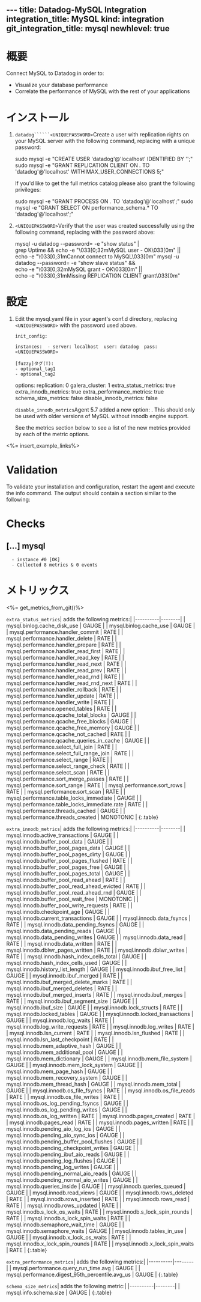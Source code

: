 --- title: Datadog-MySQL Integration integration_title: MySQL kind: integration git_integration_title: mysql
newhlevel: true
---
# 概要

Connect MySQL to Datadog in order to:

  * Visualize your database performance
  * Correlate the performance of MySQL with the rest of your applications

# インストール

1.  ```datadog``````<UNIQUEPASSWORD>```Create a  user with replication rights on your MySQL server with the following command, replacing  with a unique password:

    sudo mysql -e "CREATE USER 'datadog'@'localhost' IDENTIFIED BY '<UNIQUEPASSWORD>';"
sudo mysql -e "GRANT REPLICATION CLIENT ON *.* TO 'datadog'@'localhost' WITH MAX_USER_CONNECTIONS 5;"

    If you'd like to get the full metrics catalog please also grant the following privileges:

    sudo mysql -e "GRANT PROCESS ON *.* TO 'datadog'@'localhost';"
sudo mysql -e "GRANT SELECT ON performance_schema.* TO 'datadog'@'localhost';"

2.  ```<UNIQUEPASSWORD>```Verify that the user was created successfully using the following command, replacing  with the password above:

    mysql -u datadog --password=<UNIQUEPASSWORD> -e "show status" | \
grep Uptime && echo -e "\033[0;32mMySQL user - OK\033[0m" || \
echo -e "\033[0;31mCannot connect to MySQL\033[0m"
mysql -u datadog --password=<UNIQUEPASSWORD> -e "show slave status" && \
echo -e "\033[0;32mMySQL grant - OK\033[0m" || \
echo -e "\033[0;31mMissing REPLICATION CLIENT grant\033[0m"

# 設定

1. Edit the mysql.yaml file in your agent's conf.d directory, replacing ```<UNIQUEPASSWORD>``` with the password used above.

       init_config:

       instances:  - server: localhost  user: datadog  pass: <UNIQUEPASSWORD>

       [fuzzy]タグ(T):
       - optional_tag1
       - optional_tag2
   options:
       replication: 0
       galera_cluster: 1
       extra_status_metrics: true
       extra_innodb_metrics: true
       extra_performance_metrics: true
       schema_size_metrics: false
       disable_innodb_metrics: false

    `disable_innodb_metrics`Agent 5.7 added a new option: . This should only be used with older versions of MySQL without innodb engine support.

    See the metrics section below to see a list of the new metrics provided by each of the metric options.


<%= insert_example_links%>

# Validation

To validate your installation and configuration, restart the agent and execute the info command. The output should contain a section similar to the following:


Checks
======
  [...]
  mysql
  -----
      - instance #0 [OK]
      - Collected 8 metrics & 0 events

# メトリックス

<%= get_metrics_from_git()%>

`extra_status_metrics`| adds the following metrics:| |----------|--------| | mysql.binlog.cache_disk_use | GAUGE | | mysql.binlog.cache_use | GAUGE | | mysql.performance.handler_commit | RATE | | mysql.performance.handler_delete | RATE | | mysql.performance.handler_prepare | RATE | | mysql.performance.handler_read_first | RATE | | mysql.performance.handler_read_key | RATE | | mysql.performance.handler_read_next | RATE | | mysql.performance.handler_read_prev | RATE | | mysql.performance.handler_read_rnd | RATE | | mysql.performance.handler_read_rnd_next | RATE | | mysql.performance.handler_rollback | RATE | | mysql.performance.handler_update | RATE | | mysql.performance.handler_write | RATE | | mysql.performance.opened_tables | RATE | | mysql.performance.qcache_total_blocks | GAUGE | | mysql.performance.qcache_free_blocks | GAUGE | | mysql.performance.qcache_free_memory | GAUGE | | mysql.performance.qcache_not_cached | RATE | | mysql.performance.qcache_queries_in_cache | GAUGE | | mysql.performance.select_full_join | RATE | | mysql.performance.select_full_range_join | RATE | | mysql.performance.select_range | RATE | | mysql.performance.select_range_check | RATE | | mysql.performance.select_scan | RATE | | mysql.performance.sort_merge_passes | RATE | | mysql.performance.sort_range | RATE | | mysql.performance.sort_rows | RATE | | mysql.performance.sort_scan | RATE | | mysql.performance.table_locks_immediate | GAUGE | | mysql.performance.table_locks_immediate.rate | RATE | | mysql.performance.threads_cached | GAUGE | | mysql.performance.threads_created | MONOTONIC | {:.table}

`extra_innodb_metrics`| adds the following metrics:| |----------|--------| | mysql.innodb.active_transactions | GAUGE | | mysql.innodb.buffer_pool_data | GAUGE | | mysql.innodb.buffer_pool_pages_data | GAUGE | | mysql.innodb.buffer_pool_pages_dirty | GAUGE | | mysql.innodb.buffer_pool_pages_flushed | RATE | | mysql.innodb.buffer_pool_pages_free | GAUGE | | mysql.innodb.buffer_pool_pages_total | GAUGE | | mysql.innodb.buffer_pool_read_ahead | RATE | | mysql.innodb.buffer_pool_read_ahead_evicted | RATE | | mysql.innodb.buffer_pool_read_ahead_rnd | GAUGE | | mysql.innodb.buffer_pool_wait_free | MONOTONIC | | mysql.innodb.buffer_pool_write_requests | RATE | | mysql.innodb.checkpoint_age | GAUGE | | mysql.innodb.current_transactions | GAUGE | | mysql.innodb.data_fsyncs | RATE | | mysql.innodb.data_pending_fsyncs | GAUGE | | mysql.innodb.data_pending_reads | GAUGE | | mysql.innodb.data_pending_writes | GAUGE | | mysql.innodb.data_read | RATE | | mysql.innodb.data_written | RATE | | mysql.innodb.dblwr_pages_written | RATE | | mysql.innodb.dblwr_writes | RATE | | mysql.innodb.hash_index_cells_total | GAUGE | | mysql.innodb.hash_index_cells_used | GAUGE | | mysql.innodb.history_list_length | GAUGE | | mysql.innodb.ibuf_free_list | GAUGE | | mysql.innodb.ibuf_merged | RATE | | mysql.innodb.ibuf_merged_delete_marks | RATE | | mysql.innodb.ibuf_merged_deletes | RATE | | mysql.innodb.ibuf_merged_inserts | RATE | | mysql.innodb.ibuf_merges | RATE | | mysql.innodb.ibuf_segment_size | GAUGE | | mysql.innodb.ibuf_size | GAUGE | | mysql.innodb.lock_structs | RATE | | mysql.innodb.locked_tables | GAUGE | | mysql.innodb.locked_transactions | GAUGE | | mysql.innodb.log_waits | RATE | | mysql.innodb.log_write_requests | RATE | | mysql.innodb.log_writes | RATE | | mysql.innodb.lsn_current | RATE | | mysql.innodb.lsn_flushed | RATE | | mysql.innodb.lsn_last_checkpoint | RATE | | mysql.innodb.mem_adaptive_hash | GAUGE | | mysql.innodb.mem_additional_pool | GAUGE | | mysql.innodb.mem_dictionary | GAUGE | | mysql.innodb.mem_file_system | GAUGE | | mysql.innodb.mem_lock_system | GAUGE | | mysql.innodb.mem_page_hash | GAUGE | | mysql.innodb.mem_recovery_system | GAUGE | | mysql.innodb.mem_thread_hash | GAUGE | | mysql.innodb.mem_total | GAUGE | | mysql.innodb.os_file_fsyncs | RATE | | mysql.innodb.os_file_reads | RATE | | mysql.innodb.os_file_writes | RATE | | mysql.innodb.os_log_pending_fsyncs | GAUGE | | mysql.innodb.os_log_pending_writes | GAUGE | | mysql.innodb.os_log_written | RATE | | mysql.innodb.pages_created | RATE | | mysql.innodb.pages_read | RATE | | mysql.innodb.pages_written | RATE | | mysql.innodb.pending_aio_log_ios | GAUGE | | mysql.innodb.pending_aio_sync_ios | GAUGE | | mysql.innodb.pending_buffer_pool_flushes | GAUGE | | mysql.innodb.pending_checkpoint_writes | GAUGE | | mysql.innodb.pending_ibuf_aio_reads | GAUGE | | mysql.innodb.pending_log_flushes | GAUGE | | mysql.innodb.pending_log_writes | GAUGE | | mysql.innodb.pending_normal_aio_reads | GAUGE | | mysql.innodb.pending_normal_aio_writes | GAUGE | | mysql.innodb.queries_inside | GAUGE | | mysql.innodb.queries_queued | GAUGE | | mysql.innodb.read_views | GAUGE | | mysql.innodb.rows_deleted | RATE | | mysql.innodb.rows_inserted | RATE | | mysql.innodb.rows_read | RATE | | mysql.innodb.rows_updated | RATE | | mysql.innodb.s_lock_os_waits | RATE | | mysql.innodb.s_lock_spin_rounds | RATE | | mysql.innodb.s_lock_spin_waits | RATE | | mysql.innodb.semaphore_wait_time | GAUGE | | mysql.innodb.semaphore_waits | GAUGE | | mysql.innodb.tables_in_use | GAUGE | | mysql.innodb.x_lock_os_waits | RATE | | mysql.innodb.x_lock_spin_rounds | RATE | | mysql.innodb.x_lock_spin_waits | RATE | {:.table}

`extra_performance_metrics`| adds the following metrics:| |----------|--------| | mysql.performance.query_run_time.avg | GAUGE | | mysql.performance.digest_95th_percentile.avg_us | GAUGE | {:.table}

`schema_size_metrics`| adds the following metric:| |----------|--------| | mysql.info.schema.size | GAUGE | {:.table}




